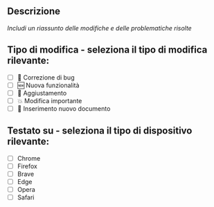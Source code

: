 <!-- @format -->

## Descrizione

_Includi un riassunto delle modifiche e delle problematiche risolte_

## Tipo di modifica - seleziona il tipo di modifica rilevante:

- [ ] 🐛 Correzione di bug
- [ ] 🆕 Nuova funzionalità
- [ ] 💄 Aggiustamento
- [ ] 💥 Modifica importante
- [ ] 📄 Inserimento nuovo documento

## Testato su - seleziona il tipo di dispositivo rilevante:

- [ ] Chrome
- [ ] Firefox
- [ ] Brave
- [ ] Edge
- [ ] Opera
- [ ] Safari
